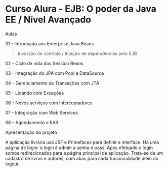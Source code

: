 # Curso Alura - EJB: O poder da Java EE / Nível Avançado

Aulas

01 - Introdução aos Enterprise Java Beans
> Inversão de controle / Injeção de dependências pelo EJB

02 - Ciclo de vida dos Session Beans

03 - Integração do JPA com Pool e DataSource

04 - Gerenciamento de Transações com JTA

05 - Lidando com Exceções

06 - Novos serviços com Interceptadores

07 - Integração com Web Services

08 - Agendamento e EAR

Apresentação do projeto

A aplicação livraria usa JSF e Primefaces para definir a interface. 
Há uma página de login: o login é admin a senha é pass. 
Após efetuado o login somos redirecionados para a página principal de aplicação. 
Trata-se de um cadastro de livros e autores, com abas para cada funcionalidade além do logout. 


